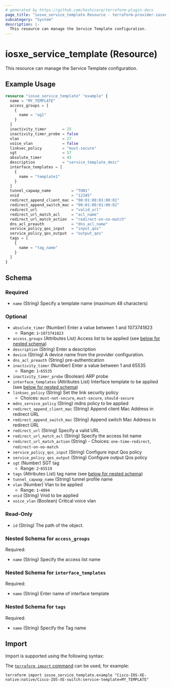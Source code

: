 ```yaml
---
# generated by https://github.com/hashicorp/terraform-plugin-docs
page_title: "iosxe_service_template Resource - terraform-provider-iosxe"
subcategory: "System"
description: |-
  This resource can manage the Service Template configuration.
---
```


# iosxe_service_template (Resource)

This resource can manage the Service Template configuration.

## Example Usage

```terraform
resource "iosxe_service_template" "example" {
  name = "MY_TEMPLATE"
  access_groups = [
    {
      name = "ag1"
    }
  ]
  inactivity_timer       = 25
  inactivity_timer_probe = false
  vlan                   = 27
  voice_vlan             = false
  linksec_policy         = "must-secure"
  sgt                    = 57
  absolute_timer         = 45
  description            = "service_template_desc"
  interface_templates = [
    {
      name = "template1"
    }
  ]
  tunnel_capwap_name         = "TUN1"
  vnid                       = "12345"
  redirect_append_client_mac = "00:01:00:01:00:01"
  redirect_append_switch_mac = "00:01:00:01:00:02"
  redirect_url               = "valid_url"
  redirect_url_match_acl     = "acl_name"
  redirect_url_match_action  = "redirect-on-no-match"
  dns_acl_preauth            = "dns_acl_name"
  service_policy_qos_input   = "input_qos"
  service_policy_qos_output  = "output_qos"
  tags = [
    {
      name = "tag_name"
    }
  ]
}
```

<!-- schema generated by tfplugindocs -->
## Schema

### Required

- `name` (String) Specify a template name (maximum 48 characters)

### Optional

- `absolute_timer` (Number) Enter a value between 1 and 1073741823
  - Range: `1`-`1073741823`
- `access_groups` (Attributes List) Access list to be applied (see [below for nested schema](#nestedatt--access_groups))
- `description` (String) Enter a description
- `device` (String) A device name from the provider configuration.
- `dns_acl_preauth` (String) pre-authentication
- `inactivity_timer` (Number) Enter a value between 1 and 65535
  - Range: `1`-`65535`
- `inactivity_timer_probe` (Boolean) ARP probe
- `interface_templates` (Attributes List) Interface template to be applied (see [below for nested schema](#nestedatt--interface_templates))
- `linksec_policy` (String) Set the link security policy
  - Choices: `must-not-secure`, `must-secure`, `should-secure`
- `mdns_service_policy` (String) mdns policy to be applied
- `redirect_append_client_mac` (String) Append client Mac Address in redirect URL
- `redirect_append_switch_mac` (String) Append switch Mac Address in redirect URL
- `redirect_url` (String) Specify a valid URL
- `redirect_url_match_acl` (String) Specify the access list name
- `redirect_url_match_action` (String) - Choices: `one-time-redirect`, `redirect-on-no-match`
- `service_policy_qos_input` (String) Configure input Qos policy
- `service_policy_qos_output` (String) Configure output Qos policy
- `sgt` (Number) SGT tag
  - Range: `2`-`65519`
- `tags` (Attributes List) tag name (see [below for nested schema](#nestedatt--tags))
- `tunnel_capwap_name` (String) tunnel profile name
- `vlan` (Number) Vlan to be applied
  - Range: `1`-`4094`
- `vnid` (String) Vnid to be applied
- `voice_vlan` (Boolean) Critical voice vlan

### Read-Only

- `id` (String) The path of the object.

<a id="nestedatt--access_groups"></a>
### Nested Schema for `access_groups`

Required:

- `name` (String) Specify the access list name


<a id="nestedatt--interface_templates"></a>
### Nested Schema for `interface_templates`

Required:

- `name` (String) Enter name of interface template


<a id="nestedatt--tags"></a>
### Nested Schema for `tags`

Required:

- `name` (String) Specify the Tag name

## Import

Import is supported using the following syntax:

The [`terraform import` command](https://developer.hashicorp.com/terraform/cli/commands/import) can be used, for example:

```shell
terraform import iosxe_service_template.example "Cisco-IOS-XE-native:native/Cisco-IOS-XE-switch:service-template=MY_TEMPLATE"
```
